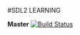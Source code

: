 #SDL2 LEARNING

**Master** [![Build Status](https://travis-ci.org/slipy12/sdl_learning.svg?branch=master)](https://travis-ci.org/slipy12/sdl_learning)
